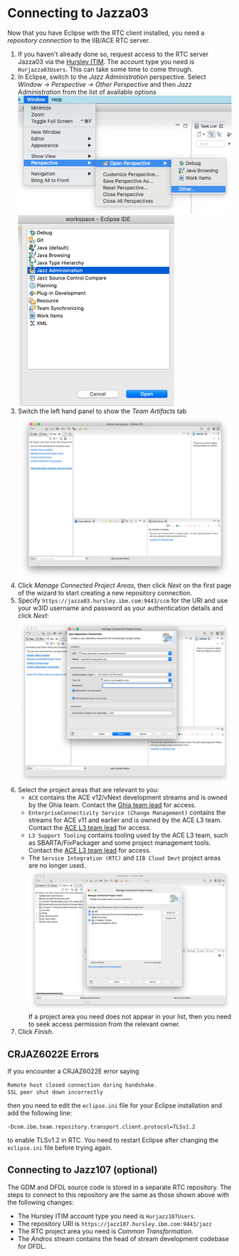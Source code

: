 # Connecting to Jazza03

Now that you have Eclipse with the RTC client installed, you need a _repository connection_ to the IIB/ACE RTC server.

1. If you haven't already done so, request access to the RTC server Jazza03 via the [Hursley ITIM](https://huritim.hursley.ibm.com/itim/self/Login/Logon.do). The account type you need is `Hurjazza03Users`. This can take some time to come through.
2. In Eclipse, switch to the _Jazz Administration_ perspective. Select _Window -> Perspective -> Other Perspective_ and then _Jazz Administration_ from the list of available options
    ![Screenshot of step 2a](images/rtc_04.png)
    ![Screenshot of step 2b](images/rtc_05.png)
3. Switch the left hand panel to show the _Team Artifacts_ tab
    ![Screenshot of step 3](images/rtc_06.png)
4. Click _Manage Connected Project Areas_, then click _Next_ on the first page of the wizard to start creating a new repository connection.
5. Specify `https://jazza03.hursley.ibm.com:9443/ccm` for the URI and use your w3ID username and password as your authentication details and click _Next_:
    ![Screenshot of step 5](images/rtc_07.png)
6. Select the project areas that are relevant to you:
   * `ACE` contains the ACE v12/vNext development streams and is owned by the Ghia team. Contact the [Ghia team lead](https://w3.ibm.com/bluepages/profile.html?uid=000399866) for access.
   * `EnterpriseConnectivity Service (Change Management)` contains the streams for ACE v11 and earlier and is owned by the ACE L3 team. Contact the [ACE L3 team lead](https://w3.ibm.com/bluepages/profile.html?uid=074972866) for access.
   * `L3 Support Tooling` contains tooling used by the ACE L3 team, such as SBARTA/FixPackager and some project management tools. Contact the [ACE L3 team lead](https://w3.ibm.com/bluepages/profile.html?uid=074972866) for access.
   * The `Service Integration (RTC)` and `IIB Cloud Devt` project areas are no longer used.
    ![Screenshot of step 6](images/rtc_08.png)
    If a project area you need does not appear in your list, then you need to seek access permission from the relevant owner.
7. Click _Finish_.

## CRJAZ6022E Errors

If you encounter a CRJAZ6022E error saying

```
Remote host closed connection during handshake.
SSL peer shut down incorrectly
```

then you need to edit the `eclipse.ini` file for your Eclipse installation and add the following line:

```
-Dcom.ibm.team.repository.transport.client.protocol=TLSv1.2
```

to enable TLSv1.2 in RTC. You need to restart Eclipse after changing the `eclipse.ini` file before trying again.

## Connecting to Jazz107 (optional)

The GDM and DFDL source code is stored in a separate RTC repository. The steps to connect to this repository are the same as those shown above with the following changes:

* The Hursley ITIM account type you need is `Hurjazz107Users`.
* The repository URI is `https://jazz107.hursley.ibm.com:9443/jazz`
* The RTC project area you need is _Common Transformation_.
* The _Andros_ stream contains the head of stream development codebase for DFDL.